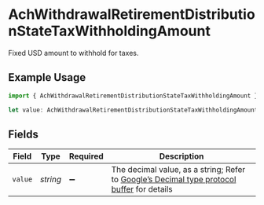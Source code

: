 # AchWithdrawalRetirementDistributionStateTaxWithholdingAmount

Fixed USD amount to withhold for taxes.

## Example Usage

```typescript
import { AchWithdrawalRetirementDistributionStateTaxWithholdingAmount } from "@apexfintechsolutions/ascend-sdk/models/components";

let value: AchWithdrawalRetirementDistributionStateTaxWithholdingAmount = {};
```

## Fields

| Field                                                                                                                                                                                                              | Type                                                                                                                                                                                                               | Required                                                                                                                                                                                                           | Description                                                                                                                                                                                                        |
| ------------------------------------------------------------------------------------------------------------------------------------------------------------------------------------------------------------------ | ------------------------------------------------------------------------------------------------------------------------------------------------------------------------------------------------------------------ | ------------------------------------------------------------------------------------------------------------------------------------------------------------------------------------------------------------------ | ------------------------------------------------------------------------------------------------------------------------------------------------------------------------------------------------------------------ |
| `value`                                                                                                                                                                                                            | *string*                                                                                                                                                                                                           | :heavy_minus_sign:                                                                                                                                                                                                 | The decimal value, as a string; Refer to [Google’s Decimal type protocol buffer](https://github.com/googleapis/googleapis/blob/40203ca1880849480bbff7b8715491060bbccdf1/google/type/decimal.proto#L33) for details |